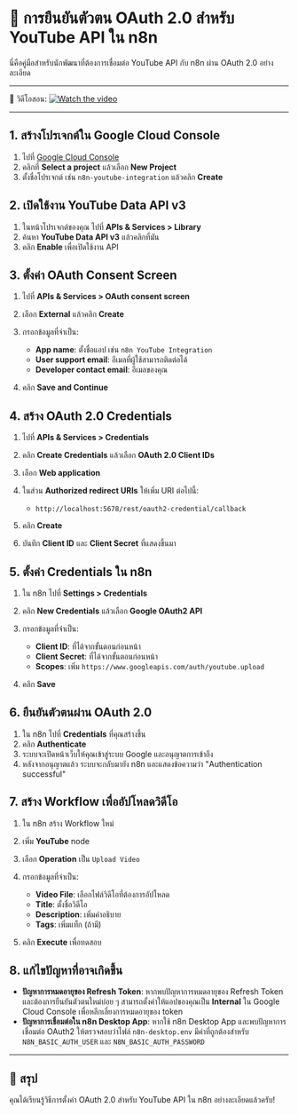 # 🤖 การยืนยันตัวตน OAuth 2.0 สำหรับ YouTube API ใน n8n

นี่คือคู่มือสำหรับนักพัฒนาที่ต้องการเชื่อมต่อ YouTube API กับ n8n ผ่าน OAuth 2.0 อย่างละเอียด

---

🎥 วิดีโอสอน: 
[![Watch the video](https://github.com/novelbiz/AI_Automation/blob/main/episodes/EP06_YouTubeAPI_OAuth2_Authen/Image/maxresdefault.webp)](https://youtu.be/p6I5f5g6BBk?si=kv9T1_QREqkOSsC7)

---

## 1. สร้างโปรเจกต์ใน Google Cloud Console

1. ไปที่ [Google Cloud Console](https://console.cloud.google.com/)
2. คลิกที่ **Select a project** แล้วเลือก **New Project**
3. ตั้งชื่อโปรเจกต์ เช่น `n8n-youtube-integration` แล้วคลิก **Create**

## 2. เปิดใช้งาน YouTube Data API v3

1. ในหน้าโปรเจกต์ของคุณ ไปที่ **APIs & Services > Library**
2. ค้นหา **YouTube Data API v3** แล้วคลิกที่มัน
3. คลิก **Enable** เพื่อเปิดใช้งาน API

## 3. ตั้งค่า OAuth Consent Screen

1. ไปที่ **APIs & Services > OAuth consent screen**
2. เลือก **External** แล้วคลิก **Create**
3. กรอกข้อมูลที่จำเป็น:

   * **App name**: ตั้งชื่อแอป เช่น `n8n YouTube Integration`
   * **User support email**: อีเมลที่ผู้ใช้สามารถติดต่อได้
   * **Developer contact email**: อีเมลของคุณ
4. คลิก **Save and Continue**

## 4. สร้าง OAuth 2.0 Credentials

1. ไปที่ **APIs & Services > Credentials**
2. คลิก **Create Credentials** แล้วเลือก **OAuth 2.0 Client IDs**
3. เลือก **Web application**
4. ในส่วน **Authorized redirect URIs** ให้เพิ่ม URI ต่อไปนี้:

   * `http://localhost:5678/rest/oauth2-credential/callback`
5. คลิก **Create**
6. บันทึก **Client ID** และ **Client Secret** ที่แสดงขึ้นมา

## 5. ตั้งค่า Credentials ใน n8n

1. ใน n8n ไปที่ **Settings > Credentials**
2. คลิก **New Credentials** แล้วเลือก **Google OAuth2 API**
3. กรอกข้อมูลที่จำเป็น:

   * **Client ID**: ที่ได้จากขั้นตอนก่อนหน้า
   * **Client Secret**: ที่ได้จากขั้นตอนก่อนหน้า
   * **Scopes**: เพิ่ม `https://www.googleapis.com/auth/youtube.upload`
4. คลิก **Save**

## 6. ยืนยันตัวตนผ่าน OAuth 2.0

1. ใน n8n ไปที่ **Credentials** ที่คุณสร้างขึ้น
2. คลิก **Authenticate**
3. ระบบจะเปิดหน้าเว็บให้คุณเข้าสู่ระบบ Google และอนุญาตการเข้าถึง
4. หลังจากอนุญาตแล้ว ระบบจะกลับมายัง n8n และแสดงข้อความว่า "Authentication successful"

## 7. สร้าง Workflow เพื่ออัปโหลดวิดีโอ

1. ใน n8n สร้าง Workflow ใหม่
2. เพิ่ม **YouTube** node
3. เลือก **Operation** เป็น `Upload Video`
4. กรอกข้อมูลที่จำเป็น:

   * **Video File**: เลือกไฟล์วิดีโอที่ต้องการอัปโหลด
   * **Title**: ตั้งชื่อวิดีโอ
   * **Description**: เพิ่มคำอธิบาย
   * **Tags**: เพิ่มแท็ก (ถ้ามี)
5. คลิก **Execute** เพื่อทดสอบ

## 8. แก้ไขปัญหาที่อาจเกิดขึ้น

* **ปัญหาการหมดอายุของ Refresh Token**: หากพบปัญหาการหมดอายุของ Refresh Token และต้องการยืนยันตัวตนใหม่บ่อย ๆ สามารถตั้งค่าให้แอปของคุณเป็น **Internal** ใน Google Cloud Console เพื่อหลีกเลี่ยงการหมดอายุของ token
* **ปัญหาการเชื่อมต่อใน n8n Desktop App**: หากใช้ n8n Desktop App และพบปัญหาการเชื่อมต่อ OAuth2 ให้ตรวจสอบว่าไฟล์ `n8n-desktop.env` มีค่าที่ถูกต้องสำหรับ `N8N_BASIC_AUTH_USER` และ `N8N_BASIC_AUTH_PASSWORD`

---

## 🎉 สรุป

คุณได้เรียนรู้วิธีการตั้งค่า OAuth 2.0 สำหรับ YouTube API ใน n8n อย่างละเอียดแล้วครับ!



